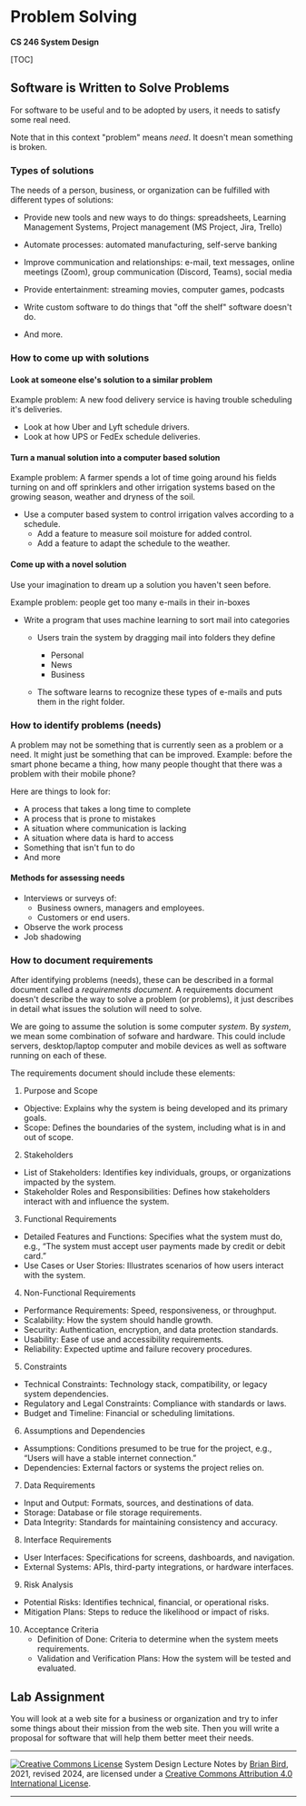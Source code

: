 # Problem Solving

**CS 246 System Design**

[TOC]

## Software is Written to Solve Problems

For software to be useful and to be adopted by users, it needs to satisfy some real need.  

Note that in this context "problem" means *need*. It doesn't mean something is broken.

### Types of solutions

The needs of a person, business, or organization can be fulfilled with different types of solutions:

- Provide new tools and new ways to do things: spreadsheets, Learning Management Systems, Project management (MS Project, Jira, Trello)
- Automate processes: automated manufacturing, self-serve banking

- Improve communication and relationships: e-mail, text messages, online meetings (Zoom), group communication (Discord, Teams), social media
- Provide entertainment: streaming movies, computer games, podcasts
- Write custom software to do things that "off the shelf" software doesn't do.
- And more.

### How to come up with solutions

#### Look at someone else's solution to a similar problem

Example problem: A new food delivery service is having trouble scheduling it's deliveries.

- Look at how Uber and Lyft schedule drivers.
- Look at how UPS or FedEx schedule deliveries.

#### Turn a manual solution into a computer based solution

Example problem: A farmer spends a lot of time going around his fields turning on and off sprinklers and other irrigation systems based on the growing season, weather and dryness of the soil.

- Use a computer based system to control irrigation valves according to a schedule.
  - Add a feature to measure soil moisture for added control.
  - Add a feature to adapt the schedule to the weather.

#### Come up with a novel solution

Use your imagination to dream up a solution you haven't seen before.

Example problem: people get too many e-mails in their in-boxes

- Write a program that uses machine learning to sort mail into categories

  - Users train the system by dragging mail into folders they define

    - Personal
    - News
    - Business

  - The software learns to recognize these types of e-mails and puts them in the right folder.

    

### How to identify problems (needs)

A problem may not be something that is currently seen as a problem or a need. It might just be something that can be improved. 
Example: before the smart phone became a thing, how many people thought that there was a problem with their mobile phone?

Here are things to look for:

- A process that takes a long time to complete
- A process that is prone to mistakes
- A situation where communication is lacking
- A situation where data is hard to access
- Something that isn't fun to do
- And more

#### Methods for assessing needs

- Interviews or surveys of:
  - Business owners, managers and employees.
  - Customers or end users.
- Observe the work process
- Job shadowing 

### How to document requirements

After identifying problems (needs), these can be described in a formal document called a *requirements document*. A requirements document doesn't describe the way to solve a problem (or problems), it just describes in detail what issues the solution will need to solve. 

We are going to assume the solution is some computer *system*. By *system*, we mean some combination of sofware and hardware. This could include servers, desktop/laptop computer and mobile devices as well as software running on each of these.

The requirements document should include these elements:

1. Purpose and Scope
  - Objective: Explains why the system is being developed and its primary goals.
  - Scope: Defines the boundaries of the system, including what is in and out of scope.
2. Stakeholders
  - List of Stakeholders: Identifies key individuals, groups, or organizations impacted by the system.
  - Stakeholder Roles and Responsibilities: Defines how stakeholders interact with and influence the system.
3. Functional Requirements
  - Detailed Features and Functions: Specifies what the system must do, e.g., “The system must accept  user payments made by credit or debit card.”
  - Use Cases or User Stories: Illustrates scenarios of how users interact with the system.
4. Non-Functional Requirements
  - Performance Requirements: Speed, responsiveness, or throughput.
  - Scalability: How the system should handle growth.
  - Security: Authentication, encryption, and data protection standards.
  - Usability: Ease of use and accessibility requirements.
  - Reliability: Expected uptime and failure recovery procedures.
5. Constraints
  - Technical Constraints: Technology stack, compatibility, or legacy system dependencies.
  - Regulatory and Legal Constraints: Compliance with standards or laws.
  - Budget and Timeline: Financial or scheduling limitations.
6. Assumptions and Dependencies
  - Assumptions: Conditions presumed to be true for the project, e.g., “Users will have a stable internet connection.”
  - Dependencies: External factors or systems the project relies on.
7. Data Requirements
  - Input and Output: Formats, sources, and destinations of data.
  - Storage: Database or file storage requirements.
  - Data Integrity: Standards for maintaining consistency and accuracy.
8. Interface Requirements
  - User Interfaces: Specifications for screens, dashboards, and navigation.
  - External Systems: APIs, third-party integrations, or hardware interfaces.
9. Risk Analysis
  - Potential Risks: Identifies technical, financial, or operational risks.
  - Mitigation Plans: Steps to reduce the likelihood or impact of risks.
10. Acceptance Criteria
    - Definition of Done: Criteria to determine when the system meets requirements.
    - Validation and Verification Plans: How the system will be tested and evaluated.



## Lab Assignment

You will look at a web site for a business or organization and try to infer some things about their mission from the web site. Then you will write a proposal for software that will help them better meet their needs.

------

[![Creative Commons License](https://i.creativecommons.org/l/by/4.0/88x31.png)](http://creativecommons.org/licenses/by/4.0/)
System Design Lecture Notes by [Brian Bird](https://profbird.dev), 2021, revised <time>2024</time>, are licensed under a [Creative Commons Attribution 4.0 International License](http://creativecommons.org/licenses/by/4.0/).

------

